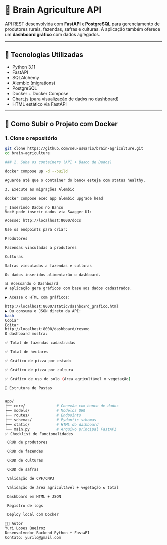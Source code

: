 # 🌾 Brain Agriculture API

API REST desenvolvida com **FastAPI** e **PostgreSQL** para gerenciamento de produtores rurais, fazendas, safras e culturas. A aplicação também oferece um **dashboard gráfico** com dados agregados.

---

## 🧱 Tecnologias Utilizadas

- Python 3.11
- FastAPI
- SQLAlchemy
- Alembic (migrations)
- PostgreSQL
- Docker + Docker Compose
- Chart.js (para visualização de dados no dashboard)
- HTML estático via FastAPI

---

## 🚀 Como Subir o Projeto com Docker

### 1. Clone o repositório

```bash
git clone https://github.com/seu-usuario/brain-agriculture.git
cd brain-agriculture

### 2. Suba os containers (API + Banco de Dados)

docker compose up -d --build

Aguarde até que o container do banco esteja com status healthy.

3. Execute as migrações Alembic

docker compose exec app alembic upgrade head

🧪 Inserindo Dados no Banco
Você pode inserir dados via Swagger UI:

Acesse: http://localhost:8000/docs

Use os endpoints para criar:

Produtores

Fazendas vinculadas a produtores

Culturas

Safras vinculadas a fazendas e culturas

Os dados inseridos alimentarão o dashboard.

📊 Acessando o Dashboard
A aplicação gera gráficos com base nos dados cadastrados.

▶️ Acesse o HTML com gráficos:

http://localhost:8000/static/dashboard_grafico.html
▶️ Ou consuma o JSON direto da API:
bash
Copiar
Editar
http://localhost:8000/dashboard/resumo
O dashboard mostra:

✅ Total de fazendas cadastradas

✅ Total de hectares

✅ Gráfico de pizza por estado

✅ Gráfico de pizza por cultura

✅ Gráfico de uso do solo (área agricultável x vegetação)

📂 Estrutura de Pastas


app/
├── core/              # Conexão com banco de dados
├── models/            # Modelos ORM
├── routes/            # Endpoints
├── schemas/           # Pydantic schemas
├── static/            # HTML do dashboard
└── main.py            # Arquivo principal FastAPI
✅ Checklist de Funcionalidades

 CRUD de produtores

 CRUD de fazendas

 CRUD de culturas

 CRUD de safras

 Validação de CPF/CNPJ

 Validação de área agricultável + vegetação ≤ total

 Dashboard em HTML + JSON

 Registro de logs

 Deploy local com Docker

👨‍💻 Autor
Yuri Lopes Queiroz
Desenvolvedor Backend Python + FastAPI
Contato: yurilq@gmail.com


